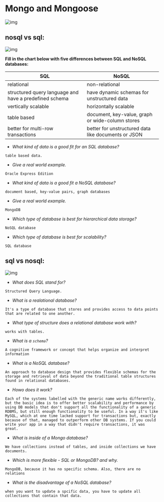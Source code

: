 #  Mongo and Mongoose
![img](https://i2.wp.com/technotip.com/wp-content/uploads/nodejs/node-mongoose-mongoDB-technotip.png?resize=560%2C563&ssl=1)

## nosql vs sql:


![img](https://www.kadamtech.com/wp-content/uploads/2019/01/sql-vs-no-sql-1.png)

**Fill in the chart below with five differences between SQL and NoSQL databases:**

|SQL|NoSQL|
|---|------|
relational| non-relational
structured query language and have a predefined schema|have dynamic schemas for unstructured data
vertically scalable|horizontally scalable
table based|document, key-value, graph or wide-column stores
better for multi-row transactions| better for unstructured data like documents or JSON

* *What kind of data is a good fit for an SQL database?*

`table based data.`

* *Give a real world example.*

`Oracle Express Edition`


* *What kind of data is a good fit a NoSQL database?*

`document based, key-value pairs, graph databases`


* *Give a real world example.*

`MongoDB`

* *Which type of database is best for hierarchical data storage?*

`NoSQL database`

* *Which type of database is best for scalability?*

`SQL database`



## sql vs nosql: 


![img](https://encrypted-tbn0.gstatic.com/images?q=tbn:ANd9GcROypyB3tgyZcxh2NuiJrs_VxqB_pnuIdyJZQ&usqp=CAU)



* *What does SQL stand for?*


`Structured Query Language.`


* *What is a realational database?*

`It's a type of database that stores and provides access to data points that are related to one another.`

* *What type of structure does a relational database work with?*

`works with tables.`


* *What is a `schema`?*

`A cognitive framework or concept that helps organize and interpret information`

* *What is a NoSQL database?*

`An approach to database design that provides flexible schemas for the storage and retrieval of data beyond the traditional table structures found in relational databases.`

* *Howo does it work?*

`Each of the systems labelled with the generic name works differently, but the basic idea is to offer better scalability and performance by using DB models that don't support all the functionality of a generic RDBMS, but still enough functionality to be useful. In a way it's like MySQL, which at one time lacked support for transactions but, exactly because of that, managed to outperform other DB systems. If you could write your app in a way that didn't require transactions, it was great.`

* *What is inside of a Mongo database?*

`We have collections instead of tables, and inside collections we have documents.`

* *Which is more flexible - SQL or MongoDB? and why.*

`MongoDB, because it has no specific schema. Also, there are no relations`


* *What is the disadvantage of a NoSQL database?*

`when you want to update a spcific data, you have to update all collections that contain that data.`